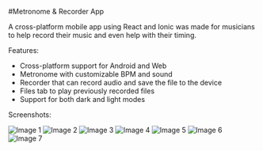 #Metronome & Recorder App

A cross-platform mobile app using React and Ionic was made for musicians to help record their music and even help with their timing. 

Features:
- Cross-platform support for Android and Web
- Metronome with customizable BPM and sound
- Recorder that can record audio and save the file to the device
- Files tab to play previously recorded files
- Support for both dark and light modes

Screenshots: 

![Image 1](public/assets/pictures/Screenshot_4)
![Image 2](public/assets/pictures/Screenshot_5)
![Image 3](public/assets/pictures/Screenshot_6)
![Image 4](public/assets/pictures/Screenshot_7)
![Image 5](public/assets/pictures/Screenshot_1)
![Image 6](public/assets/pictures/Screenshot_2)
![Image 7](public/assets/pictures/Screenshot_3)
